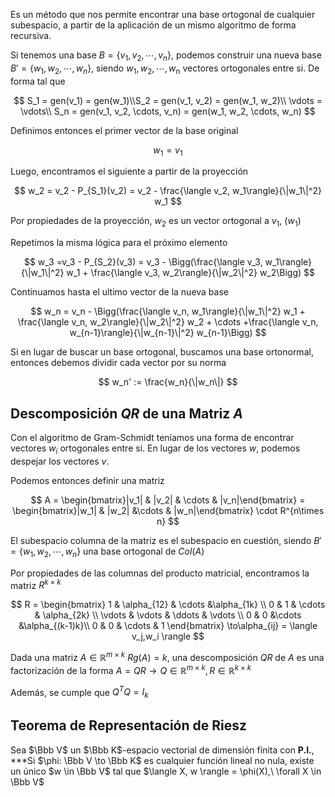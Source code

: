 Es un método que nos permite encontrar una base ortogonal de cualquier subespacio, a partir de la aplicación de un mismo algoritmo de forma recursiva.

Si tenemos una base $B = \{v_1, v_2, \cdots, v_n\}$, podemos construir una nueva base $B' = \{w_1, w_2, \cdots, w_n\}$, siendo $w_1, w_2, \cdots, w_n$ vectores ortogonales entre si. De forma tal que

$$
S_1 = gen(v_1) = gen(w_1)\\S_2 = gen(v_1, v_2) = gen(w_1, w_2)\\
\vdots = \vdots\\
S_n = gen(v_1, v_2, \cdots, v_n) = gen(w_1, w_2, \cdots, w_n)
$$

Definimos entonces el primer vector de la base original

$$
w_1 = v_1
$$

Luego, encontramos el siguiente a partir de la proyección

$$
w_2 = v_2 - P_{S_1}(v_2) = v_2 - \frac{\langle v_2, w_1\rangle}{\|w_1\|^2} w_1
$$

Por propiedades de la proyección, $w_2$ es un vector ortogonal a $v_1,\ (w_1)$

Repetimos la misma lógica para el próximo elemento

$$
w_3 =v_3 - P_{S_2}(v_3) = v_3 - \Bigg(\frac{\langle v_3, w_1\rangle}{\|w_1\|^2} w_1 + \frac{\langle v_3, w_2\rangle}{\|w_2\|^2} w_2\Bigg)
$$

Continuamos hasta el ultimo vector de la nueva base

$$
w_n = v_n - \Bigg(\frac{\langle v_n, w_1\rangle}{\|w_1\|^2} w_1 + \frac{\langle v_n, w_2\rangle}{\|w_2\|^2} w_2 + \cdots +\frac{\langle v_n, w_{n-1}\rangle}{\|w_{n-1}\|^2} w_{n-1}\Bigg)
$$

Si en lugar de buscar un base ortogonal, buscamos una base ortonormal, entonces debemos dividir cada vector por su norma

$$
w_n' := \frac{w_n}{\|w_n\|}
$$

## Descomposición $QR$ de una Matriz $A$

Con el algoritmo de Gram-Schmidt teníamos una forma de encontrar vectores $w_i$ ortogonales entre si. En lugar de los vectores $w$, podemos despejar los vectores $v$.

Podemos entonces definir una matriz

$$
A = \begin{bmatrix}|v_1| & |v_2|  & \cdots & |v_n|\end{bmatrix} = \begin{bmatrix}|w_1| & |w_2|  &\cdots & |w_n|\end{bmatrix} \cdot R^{n\times n}
$$

El subespacio columna de la matriz es el subespacio en cuestión, siendo $B' = \{w_1, w_2, \cdots, w_n\}$ una base ortogonal de $Col(A)$

Por propiedades de las columnas del producto matricial, encontramos la matriz $R^{k \times k}$

$$
R = \begin{bmatrix}
1 & \alpha_{12} & \cdots &\alpha_{1k} \\
0 & 1 & \cdots & \alpha_{2k} \\
\vdots & \vdots & \ddots & \vdots \\
0 & 0 &\cdots &\alpha_{(k-1)k}\\
0 & 0 & \cdots & 1
\end{bmatrix} \to\alpha_{ij} = \langle v_j,w_i \rangle
$$

Dada una matriz $A \in \mathbb{R}^{m\times k}$ $Rg(A) = k$, una descomposición $QR$ de $A$ es una factorización de la forma $A = QR \to Q \in \mathbb{R}^{m \times k},  R \in \mathbb{R}^{k\times k}$

Además, se cumple que $Q^T Q = I_k$

## Teorema de Representación de Riesz

Sea $\Bbb V$ un $\Bbb K$-espacio vectorial de dimensión finita con **P.I.**, ***Si $\phi: \Bbb V \to \Bbb K$ es cualquier función lineal no nula, existe un único $w \in \Bbb V$ tal que $\langle X, w \rangle = \phi(X),\ \forall X \in \Bbb V$

